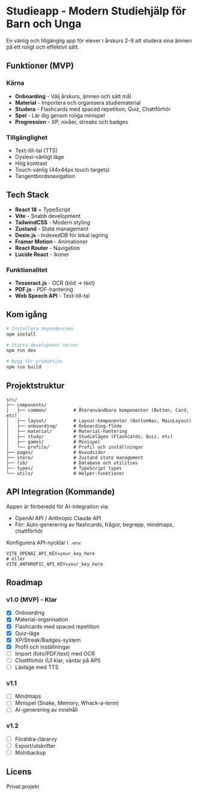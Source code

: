 # Studieapp - Modern Studiehjälp för Barn och Unga

En vänlig och tillgänglig app för elever i årskurs 2-9 att studera sina ämnen på ett roligt och effektivt sätt.

## Funktioner (MVP)

### Kärna
- **Onboarding** - Välj årskurs, ämnen och sätt mål
- **Material** - Importera och organisera studiematerial
- **Studera** - Flashcards med spaced repetition, Quiz, Chattförhör
- **Spel** - Lär dig genom roliga minispel
- **Progression** - XP, nivåer, streaks och badges

### Tillgänglighet
- Text-till-tal (TTS)
- Dyslexi-vänligt läge
- Hög kontrast
- Touch-vänlig (44x44px touch targets)
- Tangentbordsnavigation

## Tech Stack

- **React 18** + TypeScript
- **Vite** - Snabb development
- **TailwindCSS** - Modern styling
- **Zustand** - State management
- **Dexie.js** - IndexedDB för lokal lagring
- **Framer Motion** - Animationer
- **React Router** - Navigation
- **Lucide React** - Ikoner

### Funktionalitet
- **Tesseract.js** - OCR (bild → text)
- **PDF.js** - PDF-hantering
- **Web Speech API** - Text-till-tal

## Kom igång

```bash
# Installera dependencies
npm install

# Starta development server
npm run dev

# Bygg för produktion
npm run build
```

## Projektstruktur

```
src/
├── components/
│   ├── common/          # Återanvändbara komponenter (Button, Card, etc)
│   ├── layout/          # Layout-komponenter (BottomNav, MainLayout)
│   ├── onboarding/      # Onboarding-flöde
│   ├── material/        # Material-hantering
│   ├── study/           # Studielägen (Flashcards, Quiz, etc)
│   ├── games/           # Minispel
│   └── profile/         # Profil och inställningar
├── pages/               # Huvudsidor
├── store/               # Zustand state management
├── lib/                 # Database och utilities
├── types/               # TypeScript types
└── utils/               # Helper-funktioner
```

## API Integration (Kommande)

Appen är förberedd för AI-integration via:
- OpenAI API / Anthropic Claude API
- För: Auto-generering av flashcards, frågor, begrepp, mindmaps, chattförhör

Konfigurera API-nycklar i `.env`:
```
VITE_OPENAI_API_KEY=your_key_here
# eller
VITE_ANTHROPIC_API_KEY=your_key_here
```

## Roadmap

### v1.0 (MVP) - Klar
- [x] Onboarding
- [x] Material-organisation
- [x] Flashcards med spaced repetition
- [x] Quiz-läge
- [x] XP/Streak/Badges-system
- [x] Profil och inställningar
- [ ] Import (foto/PDF/text) med OCR
- [ ] Chattförhör (UI klar, väntar på API)
- [ ] Läsläge med TTS

### v1.1
- [ ] Mindmaps
- [ ] Minispel (Snake, Memory, Whack-a-term)
- [ ] AI-generering av innehåll

### v1.2
- [ ] Föräldra-/lärarvy
- [ ] Export/utskrifter
- [ ] Molnbackup

## Licens

Privat projekt
